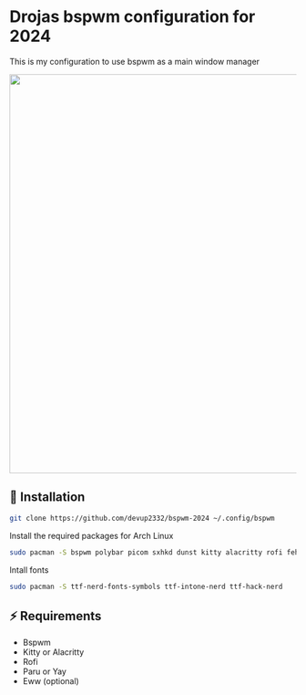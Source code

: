 # Drojas bspwm configuration for 2024
This is my configuration to use bspwm as a main window manager

<p align="center" gap="20px">
    <img src="https://res.cloudinary.com/dder8kjda/image/upload/v1728601843/Screenshot_2024-10-10_18-10-22_zcpdxc.png" width="700"/>
</p>

## 🚀 Installation

```bash
git clone https://github.com/devup2332/bspwm-2024 ~/.config/bspwm
```

Install the required packages for Arch Linux

```bash
sudo pacman -S bspwm polybar picom sxhkd dunst kitty alacritty rofi feh xfce4-screenshooter xfce4-clipman-plugin thunar dolphin neovim python-setuptools ripgrep pulseaudio lazygit jq
```

Intall fonts
```bash
sudo pacman -S ttf-nerd-fonts-symbols ttf-intone-nerd ttf-hack-nerd
```

## ⚡️ Requirements

- Bspwm
- Kitty or Alacritty
- Rofi
- Paru or Yay
- Eww (optional)
